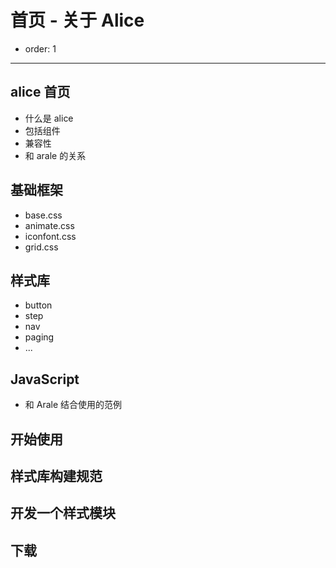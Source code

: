# 首页 - 关于 Alice

- order: 1

---

## alice 首页
 - 什么是 alice
 - 包括组件
 - 兼容性
 - 和 arale 的关系
 
## 基础框架
 - base.css
 - animate.css
 - iconfont.css
 - grid.css

## 样式库
 - button
 - step
 - nav
 - paging
 - ...

## JavaScript
 - 和 Arale 结合使用的范例
 
## 开始使用
 
## 样式库构建规范

## 开发一个样式模块

## 下载

